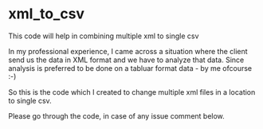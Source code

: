 # xml_to_csv
This code will help in combining multiple xml to single csv

In my professional experience, I came across a situation where the client send us the data in XML format and we have to analyze that data.
Since analysis is preferred to be done on a tabluar format data - by me ofcourse :-)

So this is the code which I created to change multiple xml files in a location to single csv.

Please go through the code, in case of any issue comment below.
